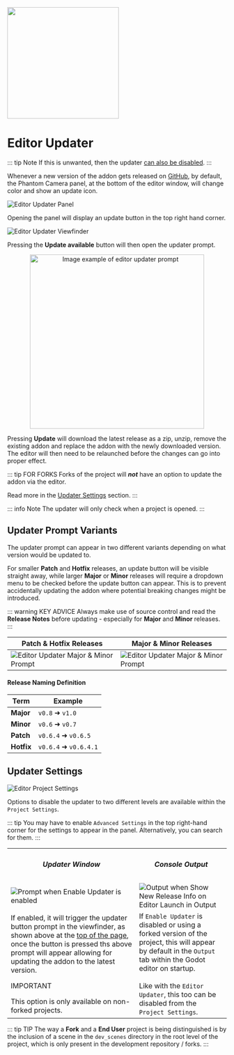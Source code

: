 <img src="/assets/icons/editor-updater.svg" height="256" width="256"/>

# Editor Updater

::: tip Note
If this is unwanted, then the updater [can also be disabled](#updater-settings).
:::

Whenever a new version of the addon gets released on [GitHub](https://github.com/ramokz/phantom-camera/releases), by default, the Phantom Camera panel, at the bottom of the editor window, will change color and show an update icon.

![Editor Updater Panel](/assets/editor-updater/editor-updater-panel.png)

Opening the panel will display an update button in the top right hand corner.

![Editor Updater Viewfinder](/assets/editor-updater/editor-updater-panel-opened.png)


Pressing the **Update available** button will then open the updater prompt.

<div align="center">
<img src="/assets/editor-updater/editor-updater-prompt-patch-hotfix.png" width="400" alt="Image example of editor updater prompt"/>
</div>

Pressing **Update** will download the latest release as a zip, unzip, remove the existing addon and replace the addon with the newly downloaded version. The editor will then need to be relaunched before the changes can go into proper effect.

::: tip FOR FORKS
Forks of the project will **_not_** have an option to update the addon via the editor.

Read more in the [Updater Settings](#updater-settings) section.
:::

::: info Note
The updater will only check when a project is opened.
:::


## Updater Prompt Variants
The updater prompt can appear in two different variants depending on what version would be updated to.

For smaller **Patch** and **Hotfix** releases, an update button will be visible straight away, while larger **Major** or **Minor** releases will require a dropdown menu to be checked before the update button can appear. This is to prevent accidentally updating the addon where potential breaking changes might be introduced.

::: warning KEY ADVICE 
Always make use of source control and read the **Release Notes** before updating - especially for **Major** and **Minor** releases.
:::

| Patch & Hotfix Releases                                                                               |  Major & Minor Releases                                                                               | 
|-------------------------------------------------------------------------------------------------------|-------------------------------------------------------------------------------------------------------|
| ![Editor Updater Major & Minor Prompt](/assets/editor-updater/editor-updater-prompt-patch-hotfix.png) |![Editor Updater Major & Minor Prompt](/assets/editor-updater/editor-updater-prompt-major-minor.png) |

#### Release Naming Definition
| Term | Example            |
|------|--------------------|
| **Major** | `v0.8` ➜ `v1.0`     |
| **Minor** | `v0.6` ➜ `v0.7`     |
| **Patch** | `v0.6.4` ➜ `v0.6.5` |
|**Hotfix** | `v0.6.4` ➜ `v0.6.4.1` |

## Updater Settings

![Editor Project Settings](/assets/editor-updater/editor-updater-project-settings-updater.png)

Options to disable the updater to two different levels are available within the `Project Settings`.

::: tip
You may have to enable `Advanced Settings` in the top right-hand corner for the settings to appear in the panel. Alternatively, you can search for them.
:::

<table>
    <tr>
        <th>
            <h5>Updater Window</h5>
        </th>
        <th>
            <h5>Console Output</h5>
        </th>
    </tr>
    <tr>
        <td>
            <img alt="Prompt when Enable Updater is enabled" src="/assets/editor-updater/editor-updater-prompt-patch-hotfix.png"/>
        </td>
        <td>
            <img alt="Output when Show New Release Info on Editor Launch in Output" src="/assets/editor-updater/editor-updater-output-updater.png"/>
        </td>
    </tr>
    <tr>
        <td> If enabled, it will trigger the updater button prompt in the viewfinder, as shown above at the <a href="#editor-updater">top of the page</a>, once the button is pressed ths above prompt will appear allowing for updating the addon to the latest version.
            <div class="warning custom-block">
            <p class="custom-block-title">IMPORTANT</p>
            This option is only available on non-forked projects.
            </div>
        </td>
        <td>
            If <code>Enable Updater</code> is disabled or using a forked version of the project, this will appear by default in the <code>Output</code> tab within the Godot editor on startup. <br><br>
            Like with the <code>Editor Updater</code>, this too can be disabled from the <code>Project Settings</code>. 
        </td>
    </tr>
</table>

::: tip TIP
The way a **Fork** and a **End User** project is being distinguished is by the inclusion of a scene in the `dev_scenes` directory in the root level of the project, which is only present in the development repository / forks.
:::
